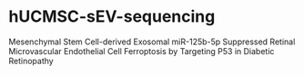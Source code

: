 # hUCMSC-sEV-sequencing
Mesenchymal Stem Cell-derived Exosomal miR-125b-5p Suppressed Retinal Microvascular Endothelial Cell Ferroptosis by Targeting P53 in Diabetic Retinopathy
